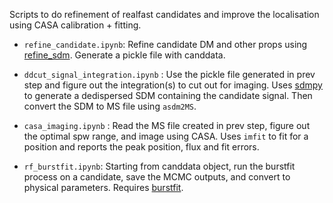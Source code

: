Scripts to do refinement of realfast candidates and improve the localisation using CASA calibration + fitting. 

* `refine_candidate.ipynb`: Refine candidate DM and other props 
using [refine_sdm](https://github.com/realfastvla/rfpipe/blob/2bb6ab2237b61ee46e42d36e38a9c978d3d9a6ba/rfpipe/reproduce.py#L245). Generate a pickle file
with canddata. 

* `ddcut_signal_integration.ipynb` : Use the pickle file generated in prev step and figure out the integration(s) to cut out for imaging. 
Uses [sdmpy](https://github.com/demorest/sdmpy) to generate a dedispersed SDM containing the candidate signal. Then convert the SDM to MS file using `asdm2MS`. 

* `casa_imaging.ipynb` : Read the MS file created in prev step, figure out the optimal spw range, and image using CASA. Uses `imfit` to fit for a position
and reports the peak position, flux and fit errors. 

* `rf_burstfit.ipynb`: Starting from canddata object, run the burstfit process on a candidate, save the MCMC outputs, and convert to physical parameters. Requires [burstfit](https://github.com/thepetabyteproject/burstfit).
